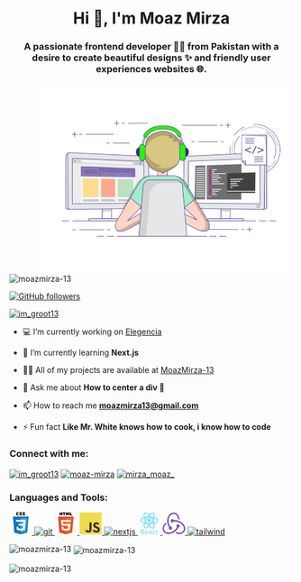 <h1 align="center">Hi 👋, I'm Moaz Mirza</h1>
<h3 align="center">A passionate frontend developer 👨‍💻 from Pakistan with a desire to create beautiful designs ✨ and friendly user experiences websites 🌐.</h3>
<img align="right" alt="Coding" width="450" src="https://raw.githubusercontent.com/devSouvik/devSouvik/master/gif3.gif">
<p align="left">
  <img src="https://komarev.com/ghpvc/?username=moazmirza-13&label=Profile%20views&color=0e75b6&style=flat" alt="moazmirza-13" />
</p>

[![GitHub followers](https://img.shields.io/github/followers/moazmirza-13.svg?style=social&label=Follow)](https://github.com/moazmirza-13?tab=followers)


<p align="left"> <a href="https://twitter.com/im_groot13" target="blank"><img src="https://img.shields.io/twitter/follow/im_groot13?logo=twitter&style=for-the-badge" alt="im_groot13" /></a> </p>

- 💻 I’m currently working on [Elegencia](https://elegencia.vercel.app/)

- 🌱 I’m currently learning **Next.js**

- 👨‍💻 All of my projects are available at [MoazMirza-13](https://github.com/MoazMirza-13)

- 💬 Ask me about **How to center a div 👀**

- 📫 How to reach me **moazmirza13@gmail.com**

- ⚡ Fun fact **Like Mr. White knows how to cook, i know how to code**

<h3 align="left">Connect with me:</h3>
<p align="left">
<a href="https://twitter.com/im_groot13" target="blank"><img align="center" src="https://raw.githubusercontent.com/rahuldkjain/github-profile-readme-generator/master/src/images/icons/Social/twitter.svg" alt="im_groot13" height="30" width="40" /></a>
<a href="https://fb.com/100004991415721" target="blank"><img align="center" src="https://raw.githubusercontent.com/rahuldkjain/github-profile-readme-generator/master/src/images/icons/Social/facebook.svg" alt="moaz-mirza" height="30" width="40" /></a>
<a href="https://instagram.com/mirza_moaz_" target="blank"><img align="center" src="https://raw.githubusercontent.com/rahuldkjain/github-profile-readme-generator/master/src/images/icons/Social/instagram.svg" alt="mirza_moaz_" height="30" width="40" /></a>
</p>

<h3 align="left">Languages and Tools:</h3>
<p align="left"> <a href="https://www.w3schools.com/css/" target="_blank" rel="noreferrer"> <img src="https://raw.githubusercontent.com/devicons/devicon/master/icons/css3/css3-original-wordmark.svg" alt="css3" width="40" height="40"/> </a> <a href="https://git-scm.com/" target="_blank" rel="noreferrer"> <img src="https://www.vectorlogo.zone/logos/git-scm/git-scm-icon.svg" alt="git" width="40" height="40"/> </a> <a href="https://www.w3.org/html/" target="_blank" rel="noreferrer"> <img src="https://raw.githubusercontent.com/devicons/devicon/master/icons/html5/html5-original-wordmark.svg" alt="html5" width="40" height="40"/> </a> <a href="https://developer.mozilla.org/en-US/docs/Web/JavaScript" target="_blank" rel="noreferrer"> <img src="https://raw.githubusercontent.com/devicons/devicon/master/icons/javascript/javascript-original.svg" alt="javascript" width="40" height="40"/> </a> <a href="https://nextjs.org/" target="_blank" rel="noreferrer"> <img src="https://cdn.worldvectorlogo.com/logos/nextjs-2.svg" alt="nextjs" width="40" height="40"/> </a> <a href="https://reactjs.org/" target="_blank" rel="noreferrer"> <img src="https://raw.githubusercontent.com/devicons/devicon/master/icons/react/react-original-wordmark.svg" alt="react" width="40" height="40"/> </a> <a href="https://redux.js.org" target="_blank" rel="noreferrer"> <img src="https://raw.githubusercontent.com/devicons/devicon/master/icons/redux/redux-original.svg" alt="redux" width="40" height="40"/> </a> <a href="https://tailwindcss.com/" target="_blank" rel="noreferrer"> <img src="https://www.vectorlogo.zone/logos/tailwindcss/tailwindcss-icon.svg" alt="tailwind" width="40" height="40"/> </a> </p>

<p><img align="left" src="https://github-readme-stats.vercel.app/api/top-langs?username=moazmirza-13&show_icons=true&locale=en&layout=compact" alt="moazmirza-13" /></p>

<p>&nbsp;<img align="center" src="https://github-readme-stats.vercel.app/api?username=moazmirza-13&show_icons=true&locale=en" alt="moazmirza-13" /></p>

<p><img align="center" src="https://github-readme-streak-stats.herokuapp.com/?user=moazmirza-13&" alt="moazmirza-13" /></p>
